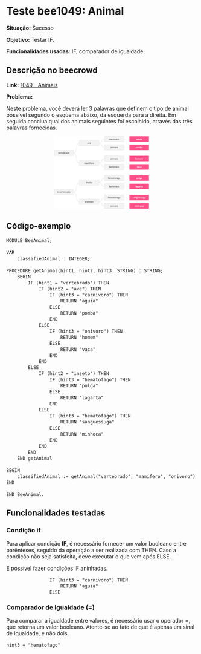 # Teste bee1049: Animal
<b>Situação:</b> Sucesso

<b>Objetivo:</b> Testar IF.

<b>Funcionalidades usadas:</b> IF, comparador de igualdade.

## Descrição no beecrowd

<b>Link:</b> [1049 - Animais]([https://www.beecrowd.com.br/judge/pt/problems/view/1021](https://www.beecrowd.com.br/judge/pt/problems/view/1049))

<b>Problema:</b> 

Neste problema, você deverá ler 3 palavras que definem o tipo de animal possível segundo o esquema abaixo, da esquerda para a direita.  Em seguida conclua qual dos animais seguintes foi escolhido, através das três palavras fornecidas. 

<p align="center"><img src="imagens/bee_1049.jpg " alt="pseudocode_algorithm" style="width:50%;"/></p>

## Código-exemplo

```
MODULE BeeAnimal;

VAR
	classifiedAnimal : INTEGER;

PROCEDURE getAnimal(hint1, hint2, hint3: STRING) : STRING;
	BEGIN
	    IF (hint1 = "vertebrado") THEN
	        IF (hint2 = "ave") THEN
	        	IF (hint3 = "carnivoro") THEN
	        		RETURN "aguia"
	        	ELSE
	        		RETURN "pomba"
	        	END
	        ELSE
	        	IF (hint3 = "onivoro") THEN
	        		RETURN "homem"
	        	ELSE
	        		RETURN "vaca"
	        	END
	        END
	    ELSE
	        IF (hint2 = "inseto") THEN
	        	IF (hint3 = "hematofago") THEN
	        		RETURN "pulga"
	        	ELSE
	        		RETURN "lagarta"
	        	END
	        ELSE
	        	IF (hint3 = "hematofago") THEN
	        		RETURN "sanguessuga"
	        	ELSE
	        		RETURN "minhoca"
	        	END
	        END
	    END
	END getAnimal

BEGIN
	classifiedAnimal := getAnimal("vertebrado", "mamifero", "onivoro")
END

END BeeAnimal.
```

## Funcionalidades testadas
### Condição if

Para aplicar condição <b>IF</b>, é necessário fornecer um valor booleano entre parênteses, seguido da operação a ser realizada com THEN. Caso a condição não seja satisfeita, deve executar o que vem após ELSE.

É possível fazer condições IF aninhadas.

```
	        	IF (hint3 = "carnivoro") THEN
	        		RETURN "aguia"
	        	ELSE
```

### Comparador de igualdade (=)

Para comparar a igualdade entre valores, é necessário usar o operador =, que retorna um valor booleano. Atente-se ao fato de que é apenas um sinal de igualdade, e não dois.

```
hint3 = "hematofago"
```
